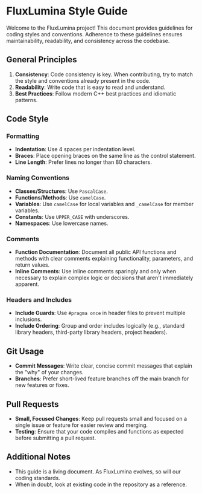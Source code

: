 # FluxLumina Style Guide

Welcome to the FluxLumina project! This document provides guidelines for coding styles and conventions. Adherence to these guidelines ensures maintainability, readability, and consistency across the codebase.

## General Principles

1. **Consistency**: Code consistency is key. When contributing, try to match the style and conventions already present in the code.
2. **Readability**: Write code that is easy to read and understand.
3. **Best Practices**: Follow modern C++ best practices and idiomatic patterns.

## Code Style

### Formatting

- **Indentation**: Use 4 spaces per indentation level.
- **Braces**: Place opening braces on the same line as the control statement.
- **Line Length**: Prefer lines no longer than 80 characters.

### Naming Conventions

- **Classes/Structures**: Use `PascalCase`.
- **Functions/Methods**: Use `camelCase`.
- **Variables**: Use `camelCase` for local variables and `_camelCase` for member variables.
- **Constants**: Use `UPPER_CASE` with underscores.
- **Namespaces**: Use lowercase names.

### Comments

- **Function Documentation**: Document all public API functions and methods with clear comments explaining functionality, parameters, and return values.
- **Inline Comments**: Use inline comments sparingly and only when necessary to explain complex logic or decisions that aren't immediately apparent.

### Headers and Includes

- **Include Guards**: Use `#pragma once` in header files to prevent multiple inclusions.
- **Include Ordering**: Group and order includes logically (e.g., standard library headers, third-party library headers, project headers).

## Git Usage

- **Commit Messages**: Write clear, concise commit messages that explain the "why" of your changes.
- **Branches**: Prefer short-lived feature branches off the main branch for new features or fixes.

## Pull Requests

- **Small, Focused Changes**: Keep pull requests small and focused on a single issue or feature for easier review and merging.
- **Testing**: Ensure that your code compiles and functions as expected before submitting a pull request.

## Additional Notes

- This guide is a living document. As FluxLumina evolves, so will our coding standards.
- When in doubt, look at existing code in the repository as a reference.
